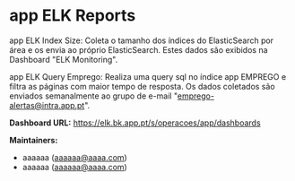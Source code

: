 # app ELK Reports

app ELK Index Size: Coleta o tamanho dos índices do ElasticSearch por área e os envia ao próprio ElasticSearch. 
Estes dados são exibidos na Dashboard "ELK Monitoring".

app ELK Query Emprego: Realiza uma query sql no índice app EMPREGO e filtra as páginas com maior tempo de resposta. Os dados coletados são enviados semanalmente ao grupo de e-mail "emprego-alertas@intra.app.pt".

**Dashboard URL:** https://elk.bk.app.pt/s/operacoes/app/dashboards

**Maintainers:**

* aaaaaa (<aaaaaa@aaaa.com>)
* aaaaaa (<aaaaaa@aaaa.com>)
